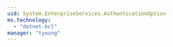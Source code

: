 ```yaml
---
uid: System.EnterpriseServices.AuthenticationOption
ms.technology: 
  - "dotnet-bcl"
manager: "tyoung"
---
```

